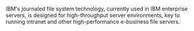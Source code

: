 IBM's journaled file system technology, currently used in IBM enterprise servers,
is designed for high-throughput server environments, key to running intranet and
other high-performance e-business file servers.
